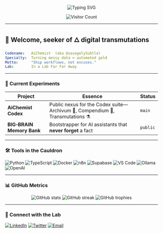 <!-- ✨  A i C h e m i s t  ✨ -->
<p align="center">
  <img src="https://readme-typing-svg.herokuapp.com?center=true&vCenter=true&multiline=true&duration=3000&pause=600&color=8B5CF6&font=Fira+Code&lines=AiChemist+Codex;Turning+%F0%9F%93%9C+%E2%9E%A1%EF%B8%8F+%F0%9F%8C%8E;Automation+Alchemy+since+2023" alt="Typing SVG">
</p>

<!-- Visitor counter -->
<p align="center">
  <img src="https://profile-counter.glitch.me/savagelySubtle/count.svg" alt="Visitor Count" />
</p>

---

## 🧪 Welcome, seeker of 🜂 **digital transmutations**

```yaml
Codename:   AiChemist  (aka @savagelySubtle)
Specialty:  Turning messy data ↬ automated gold
Motto:      "Ship workflows, not excuses."
Lab:        In a Lab Far Far Away
```
---

### 🔭 Current Experiments

| Project | Essence | Status |
|---------|---------|--------|
| **AiChemist Codex** | Public nexus for the Codex suite—Archivum 📂, Compendium 📑, Transmutations ⚗️ | `main` |
| **BIG‑BRAIN Memory Bank** | Bootstrapper for AI assistants that **never forget** a fact | `public` |

---

### 🛠️ Tools in the Cauldron
![Python](https://img.shields.io/badge/Python-3670A0?style=for-the-badge&logo=python&logoColor=ffdd54)
![TypeScript](https://img.shields.io/badge/TypeScript-3178c6?style=for-the-badge&logo=typescript&logoColor=white)
![Docker](https://img.shields.io/badge/Docker-2496ED?style=for-the-badge&logo=docker&logoColor=white)
![n8n](https://img.shields.io/badge/n8n-e46b75?style=for-the-badge&logo=n8n&logoColor=white)
![Supabase](https://img.shields.io/badge/Supabase-3ecf8e?style=for-the-badge&logo=supabase&logoColor=white)
![VS Code](https://img.shields.io/badge/VS_Code-007ACC?style=for-the-badge&logo=visual-studio-code&logoColor=white)
![Ollama](https://img.shields.io/badge/Ollama-000?style=for-the-badge)
![OpenAI](https://img.shields.io/badge/OpenAI-fff?style=for-the-badge&logo=openai&logoColor=black)

---

### 📊 GitHub Metrics
<p align="center">
  <img src="https://github-readme-stats.vercel.app/api?username=savagelySubtle&show_icons=true&theme=tokyonight" alt="GitHub stats" />
  <img src="https://github-readme-streak-stats.herokuapp.com/?user=savagelySubtle&theme=tokyonight" alt="GitHub streak" />
  <img src="https://github-profile-trophy.vercel.app/?username=savagelySubtle&margin-w=10&theme=tokyonight" alt="GitHub trophies" />
</p>

---

### 🤝 Connect with the Lab

[![LinkedIn](https://img.shields.io/badge/-LinkedIn-0A66C2?style=flat&logo=Linkedin&logoColor=white)](https://linkedin.com/in/steve-oatman)
[![Twitter](https://img.shields.io/badge/-X-000?style=flat&logo=x&logoColor=white)](https://twitter.com/savagelySubtle)
[![Email](https://img.shields.io/badge/Email-D14836?style=flat&logo=gmail&logoColor=white)](mailto:savagelySubtle@pm.me)

<!-- Guestbook Issue template link could go here -->
